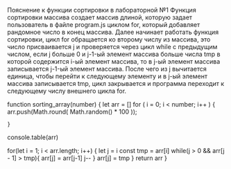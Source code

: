 Пояснение к функции сортировки в лабораторной №1
Функция сортировки массива создает массив длиной, которую задает пользователь в файле program.js циклом for,
который добавляет рандомное число в конец массива.
Далее начинает работать функция сортировки, цикл for обращается ко второму числу из массива, это число присваивается j и проверяется через цикл while с предыдущим числом, если j больше 0 и j-1-ый элемент массива больше числа tmp в которой содержится i-ый элемент массива, то в j-ый элемент массива записывается j-1-ый элемент массива. После чего из j вычитается единица, чтобы перейти к следующему элементу и в j-ый элемент массива записывается tmp, цикл закрывается и программа переходит к следующему числу внешнего цикла for.  


function sorting_array(number) {
    let arr = []
    for ( i = 0; i < number; i++ ) {
        arr.push(Math.round( Math.random() * 100 ));
        
    }
   console.table(arr) 

for(let i = 1; i < arr.length; i++)
        {
        let j = i
        const tmp = arr[i]
        while(j > 0 && arr[j - 1] > tmp){
            arr[j] = arr[j-1]
            j--
        }
        arr[j] = tmp
        }
        return arr
    }
